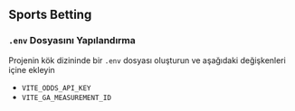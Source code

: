 ## Sports Betting

### `.env` Dosyasını Yapılandırma

Projenin kök dizininde bir `.env` dosyası oluşturun ve aşağıdaki değişkenleri içine ekleyin
- `VITE_ODDS_API_KEY`
- `VITE_GA_MEASUREMENT_ID`
